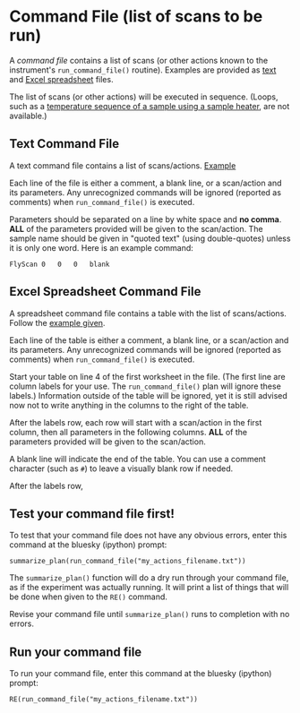 # Command File (list of scans to be run)

A *command file* contains a list of scans (or other actions 
known to the instrument's `run_command_file()` routine).
Examples are provided as [text](actions.txt) and
[Excel spreadsheet](actions.xlsx) files.

The list of scans (or other actions) will be executed in sequence.
(Loops, such as a 
[temperature sequence of a sample using a sample heater](custom_loop.md), 
are not available.)

## Text Command File

A text command file contains a list of scans/actions.  [Example](actions.txt)

Each line of the file is either a comment, a blank line, or a scan/action and 
its parameters.  Any unrecognized commands will be ignored (reported 
as comments) when `run_command_file()` is executed.

Parameters should be separated on a line by white 
space and **no comma**.  **ALL** of the parameters provided will be given to
the scan/action.  The sample name should be given in "quoted text" 
(using double-quotes) unless it is only one word.  Here is an example command:

    FlyScan 0   0   0   blank

## Excel Spreadsheet Command File

A spreadsheet command file contains a table with the list of 
scans/actions.  Follow the [example given](actions.xslx).  

Each line of the table is either a comment, a blank line, or a scan/action and 
its parameters.  Any unrecognized commands will be ignored (reported 
as comments) when `run_command_file()` is executed.

Start your table 
on line 4 of the first worksheet in the file.  (The first line 
are column labels for your use.  The `run_command_file()` plan
will ignore these labels.)  Information outside of the table
will be ignored, yet it is still advised now not to write 
anything in the columns to the right of the table.

After the labels row, each row will start with a scan/action 
in the first column, then all parameters in the following columns. 
**ALL** of the parameters provided will be given to the scan/action.

A blank line will indicate the end of the table.  You can use
a comment character (such as `#`) to leave a visually blank row
if needed.

After the labels row, 

## Test your command file first!

To test that your command file does not have any obvious errors,
enter this command at the bluesky (ipython) prompt:

    summarize_plan(run_command_file("my_actions_filename.txt"))

The `summarize_plan()` function will do a dry run through your command file,
as if the experiment was actually running.  It will print a list of 
things that will be done when given to the `RE()` command.

Revise your command file until `summarize_plan()` runs to completion with no errors.

## Run your command file

To run your command file,
enter this command at the bluesky (ipython) prompt:

    RE(run_command_file("my_actions_filename.txt"))

